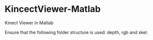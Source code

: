 # KincectViewer-Matlab
Kinect Viewer in Matlab

Ensure that the following folder structure is used: depth, rgb and skel. 
